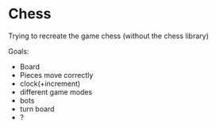 # Chess
Trying to recreate the game chess (without the chess library)



Goals:
- Board
- Pieces move correctly
- clock(+increment)
- different game modes
- bots
- turn board
- ?
